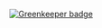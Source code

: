 
[![Greenkeeper badge](https://badges.greenkeeper.io/mikeal/gharchive-metrics.svg)](https://greenkeeper.io/)

